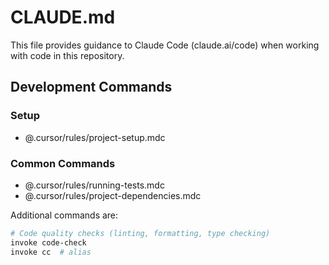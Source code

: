# CLAUDE.md

This file provides guidance to Claude Code (claude.ai/code) when working with code in this repository.

## Development Commands

### Setup

- @.cursor/rules/project-setup.mdc

### Common Commands

- @.cursor/rules/running-tests.mdc
- @.cursor/rules/project-dependencies.mdc

Additional commands are:

```bash
# Code quality checks (linting, formatting, type checking)
invoke code-check
invoke cc  # alias
```
